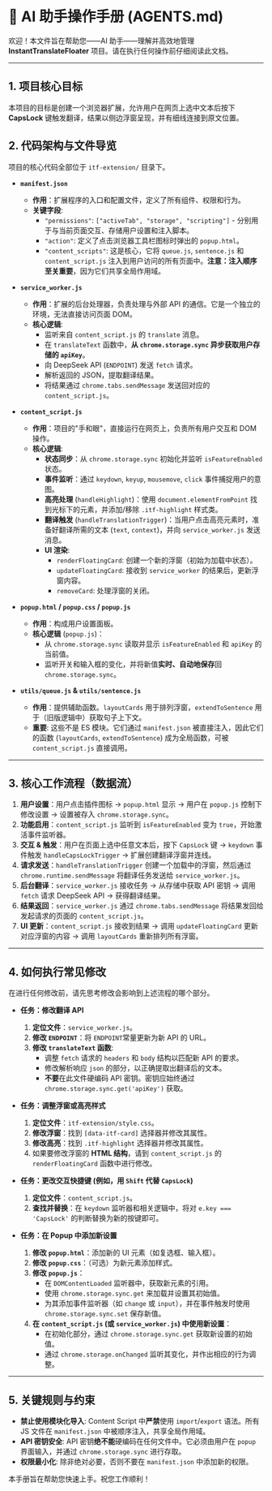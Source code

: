 # 🤖 AI 助手操作手册 (AGENTS.md)

欢迎！本文件旨在帮助您——AI 助手——理解并高效地管理 **InstantTranslateFloater** 项目。请在执行任何操作前仔细阅读此文档。

---

## 1. 项目核心目标

本项目的目标是创建一个浏览器扩展，允许用户在网页上选中文本后按下 **CapsLock** 键触发翻译，结果以侧边浮窗呈现，并有细线连接到原文位置。

## 2. 代码架构与文件导览

项目的核心代码全部位于 `itf-extension/` 目录下。

-   **`manifest.json`**
    -   **作用**：扩展程序的入口和配置文件，定义了所有组件、权限和行为。
    -   **关键字段**:
        -   `"permissions"`: `["activeTab", "storage", "scripting"]` - 分别用于与当前页面交互、存储用户设置和注入脚本。
        -   `"action"`: 定义了点击浏览器工具栏图标时弹出的 `popup.html`。
        -   `"content_scripts"`: 这是核心，它将 `queue.js`, `sentence.js` 和 `content_script.js` 注入到用户访问的所有页面中。**注意：注入顺序至关重要**，因为它们共享全局作用域。

-   **`service_worker.js`**
    -   **作用**：扩展的后台处理器，负责处理与外部 API 的通信。它是一个独立的环境，无法直接访问页面 DOM。
    -   **核心逻辑**:
        -   监听来自 `content_script.js` 的 `translate` 消息。
        -   在 `translateText` 函数中，**从 `chrome.storage.sync` 异步获取用户存储的 `apiKey`**。
        -   向 DeepSeek API (`ENDPOINT`) 发送 `fetch` 请求。
        -   解析返回的 JSON，提取翻译结果。
        -   将结果通过 `chrome.tabs.sendMessage` 发送回对应的 `content_script.js`。

-   **`content_script.js`**
    -   **作用**：项目的"手和眼"，直接运行在网页上，负责所有用户交互和 DOM 操作。
    -   **核心逻辑**:
        -   **状态同步**：从 `chrome.storage.sync` 初始化并监听 `isFeatureEnabled` 状态。
        -   **事件监听**：通过 `keydown`, `keyup`, `mousemove`, `click` 事件捕捉用户的意图。
        -   **高亮处理** (`handleHighlight`)：使用 `document.elementFromPoint` 找到光标下的元素，并添加/移除 `.itf-highlight` 样式类。
        -   **翻译触发** (`handleTranslationTrigger`)：当用户点击高亮元素时，准备好翻译所需的文本 (`text`, `context`)，并向 `service_worker.js` 发送消息。
        -   **UI 渲染**:
            -   `renderFloatingCard`: 创建一个新的浮窗（初始为加载中状态）。
            -   `updateFloatingCard`: 接收到 `service_worker` 的结果后，更新浮窗内容。
            -   `removeCard`: 处理浮窗的关闭。

-   **`popup.html` / `popup.css` / `popup.js`**
    -   **作用**：构成用户设置面板。
    -   **核心逻辑** (`popup.js`)：
        -   从 `chrome.storage.sync` 读取并显示 `isFeatureEnabled` 和 `apiKey` 的当前值。
        -   监听开关和输入框的变化，并将新值**实时、自动地保存**回 `chrome.storage.sync`。

-   **`utils/queue.js` & `utils/sentence.js`**
    -   **作用**：提供辅助函数。`layoutCards` 用于排列浮窗，`extendToSentence` 用于（旧版逻辑中）获取句子上下文。
    -   **重要**: 这些不是 ES 模块。它们通过 `manifest.json` 被直接注入，因此它们的函数 (`layoutCards`, `extendToSentence`) 成为全局函数，可被 `content_script.js` 直接调用。

---

## 3. 核心工作流程（数据流）

1.  **用户设置**：用户点击插件图标 -> `popup.html` 显示 -> 用户在 `popup.js` 控制下修改设置 -> 设置被存入 `chrome.storage.sync`。
2.  **功能启用**：`content_script.js` 监听到 `isFeatureEnabled` 变为 `true`，开始激活事件监听器。
3.  **交互 & 触发**：用户在页面上选中任意文本后，按下 `CapsLock` 键 -> `keydown` 事件触发 `handleCapsLockTrigger` -> 扩展创建翻译浮窗并连线。
4.  **请求发送**：`handleTranslationTrigger` 创建一个加载中的浮窗，然后通过 `chrome.runtime.sendMessage` 将翻译任务发送给 `service_worker.js`。
5.  **后台翻译**：`service_worker.js` 接收任务 -> 从存储中获取 API 密钥 -> 调用 `fetch` 请求 DeepSeek API -> 获得翻译结果。
6.  **结果返回**：`service_worker.js` 通过 `chrome.tabs.sendMessage` 将结果发回给发起请求的页面的 `content_script.js`。
7.  **UI 更新**：`content_script.js` 接收到结果 -> 调用 `updateFloatingCard` 更新对应浮窗的内容 -> 调用 `layoutCards` 重新排列所有浮窗。

---

## 4. 如何执行常见修改

在进行任何修改前，请先思考修改会影响到上述流程的哪个部分。

-   **任务：修改翻译 API**
    1.  **定位文件**：`service_worker.js`。
    2.  **修改 `ENDPOINT`**：将 `ENDPOINT`常量更新为新 API 的 URL。
    3.  **修改 `translateText` 函数**:
        -   调整 `fetch` 请求的 `headers` 和 `body` 结构以匹配新 API 的要求。
        -   修改解析响应 `json` 的部分，以正确提取出翻译后的文本。
        -   **不要**在此文件硬编码 API 密钥。密钥应始终通过 `chrome.storage.sync.get('apiKey')` 获取。

-   **任务：调整浮窗或高亮样式**
    1.  **定位文件**：`itf-extension/style.css`。
    2.  **修改浮窗**：找到 `[data-itf-card]` 选择器并修改其属性。
    3.  **修改高亮**：找到 `.itf-highlight` 选择器并修改其属性。
    4.  如果要修改浮窗的 **HTML 结构**，请到 `content_script.js` 的 `renderFloatingCard` 函数中进行修改。

-   **任务：更改交互快捷键 (例如，用 `Shift` 代替 `CapsLock`)**
    1.  **定位文件**：`content_script.js`。
    2.  **查找并替换**：在 `keydown` 监听器和相关逻辑中，将对 `e.key === 'CapsLock'` 的判断替换为新的按键即可。

-   **任务：在 Popup 中添加新设置**
    1.  **修改 `popup.html`**：添加新的 UI 元素（如复选框、输入框）。
    2.  **修改 `popup.css`**：（可选）为新元素添加样式。
    3.  **修改 `popup.js`**：
        -   在 `DOMContentLoaded` 监听器中，获取新元素的引用。
        -   使用 `chrome.storage.sync.get` 来加载并设置其初始值。
        -   为其添加事件监听器（如 `change` 或 `input`），并在事件触发时使用 `chrome.storage.sync.set` 保存新值。
    4.  **在 `content_script.js` (或 `service_worker.js`) 中使用新设置**：
        -   在初始化部分，通过 `chrome.storage.sync.get` 获取新设置的初始值。
        -   通过 `chrome.storage.onChanged` 监听其变化，并作出相应的行为调整。

---

## 5. 关键规则与约束

-   **禁止使用模块化导入**: Content Script 中**严禁**使用 `import`/`export` 语法。所有 JS 文件在 `manifest.json` 中被顺序注入，共享全局作用域。
-   **API 密钥安全**: API 密钥**绝不能**硬编码在任何文件中。它必须由用户在 `popup` 界面输入，并通过 `chrome.storage.sync` 进行存取。
-   **权限最小化**: 除非绝对必要，否则不要在 `manifest.json` 中添加新的权限。

本手册旨在帮助您快速上手。祝您工作顺利！ 